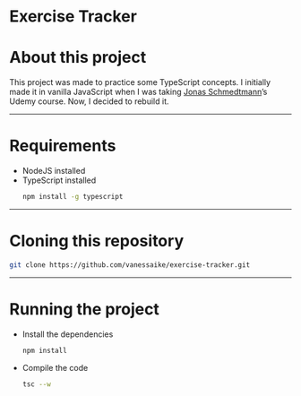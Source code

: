 # Exercise Tracker

# About this project

This project was made to practice some TypeScript concepts. I initially made it in vanilla JavaScript when I was taking [Jonas Schmedtmann](https://www.udemy.com/user/jonasschmedtmann/)’s Udemy course. Now, I decided to rebuild it.

---

# Requirements

- NodeJS installed
- TypeScript installed
  ```bash
  npm install -g typescript
  ```

---

# Cloning this repository

```bash
git clone https://github.com/vanessaike/exercise-tracker.git
```

---

# Running the project

- Install the dependencies
  ```bash
  npm install
  ```
- Compile the code
  ```bash
  tsc --w
  ```
